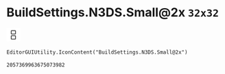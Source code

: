 # BuildSettings.N3DS.Small@2x `32x32`
<img src="/img/BuildSettings.N3DS.Small@2x.png" width=32 height=32>

``` CSharp
EditorGUIUtility.IconContent("BuildSettings.N3DS.Small@2x")
```
```
2057369963675073982
```
